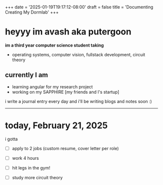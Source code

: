 +++
date = '2025-01-19T19:17:12-08:00'
draft = false
title = 'Documenting Creating My Dormlab'
+++

# **heyyy im avash aka putergoon**

**im a third year computer science student taking**
  - operating systems, computer vision, fullstack development, circuit theory

## currently I am
 - learning angular for my research project
 - working on my SAPPHIRE [my friends and I's startup]

i write a journal entry every day and i'll be writing blogs and notes soon :)

----

# today, February 21, 2025
i gotta

 - [ ] apply to 2 jobs (custom resume, cover letter per role)
 - [ ] work 4 hours
 - [ ] hit legs in the gym!
 - [ ] study more circuit theory




